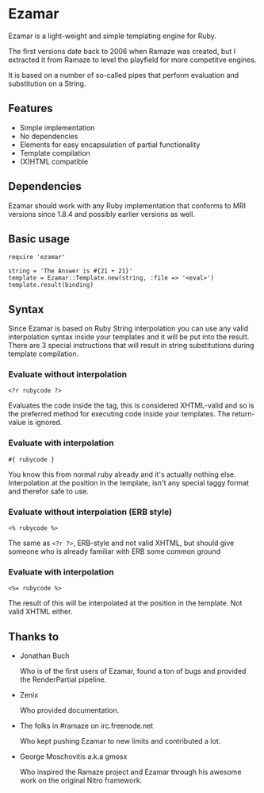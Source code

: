 # Ezamar

Ezamar is a light-weight and simple templating engine for Ruby.

The first versions date back to 2006 when Ramaze was created, but I extracted
it from Ramaze to level the playfield for more competitve engines.

It is based on a number of so-called pipes that perform evaluation and
substitution on a String.


## Features

* Simple implementation
* No dependencies
* Elements for easy encapsulation of partial functionality
* Template compilation
* (X)HTML compatible


## Dependencies

Ezamar should work with any Ruby implementation that conforms to MRI versions
since 1.8.4 and possibly earlier versions as well.


## Basic usage

    require 'ezamar'

    string = 'The Answer is #{21 + 21}'
    template = Ezamar::Template.new(string, :file => '<eval>')
    template.result(binding)


## Syntax

Since Ezamar is based on Ruby String interpolation you can use any valid
interpolation syntax inside your templates and it will be put into the result.
There are 3 special instructions that will result in string substitutions
during template compilation.


### Evaluate without interpolation

    <?r rubycode ?>

Evaluates the code inside the tag, this is considered XHTML-valid and so is the
preferred method for executing code inside your templates.
The return-value is ignored.


### Evaluate with interpolation

    #{ rubycode }

You know this from normal ruby already and it's actually nothing else.
Interpolation at the position in the template, isn't any special taggy format
and therefor safe to use.

### Evaluate without interpolation (ERB style)

    <% rubycode %>

The same as `<?r ?>`, ERB-style and not valid XHTML, but should give someone
who is already familiar with ERB some common ground


### Evaluate with interpolation

    <%= rubycode %>

The result of this will be interpolated at the position in the template. Not
valid XHTML either.


## Thanks to

* Jonathan Buch

    Who is of the first users of Ezamar, found a ton of bugs and provided the
    RenderPartial pipeline.

* Zenix

    Who provided documentation.

* The folks in #ramaze on irc.freenode.net

    Who kept pushing Ezamar to new limits and contributed a lot.

* George Moschovitis a.k.a gmosx

    Who inspired the Ramaze project and Ezamar through his awesome work on the
    original Nitro framework.
